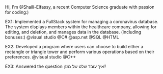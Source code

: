Hi, I'm @Shaili-Elfassy, a recent Computer Science graduate with passion for coding:)

EX1: Implemented a FullStack system for managing a coronavirus database. The system displays members within the healthcare company, allowing for editing, and deletion, and manages data in the database. (including bonuses:) @visual studio @C# @asp.net @SQL @HTML

EX2: Developed a program where users can choose to build either a rectangle or triangle tower and perform various operations based on their preferences. @visual studio @C++

EX3: Answered the question איך עובד שלט של מזגן?

